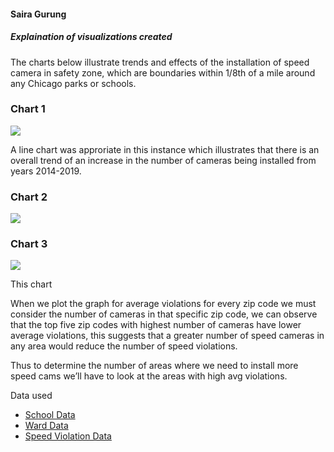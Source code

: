 #### Saira Gurung
##### Explaination of visualizations created

The charts below illustrate trends and effects of the installation of speed camera in safety zone, which are boundaries within 1/8th of a mile around any Chicago parks or schools.


### Chart 1

![ ](https://github.com/syragrg/IndividualProject/blob/master/Visualizations/1..png?raw=true)

A line chart was approriate in this instance which illustrates that there is an overall trend of an increase in the number of cameras being installed from years 2014-2019. 

### Chart 2

![](https://github.com/syragrg/IndividualProject/blob/master/Visualizations/2..png?raw=true)

### Chart 3

![](https://github.com/syragrg/IndividualProject/blob/master/Visualizations/4..png?raw=true)

This chart 

When we plot the graph for average violations for every zip code we must consider the number of cameras in that specific zip code, we can observe that the top five zip codes with highest number of cameras have lower average violations, this suggests that a greater number of speed cameras in any area would reduce the number of speed violations. 

Thus to determine the number of areas where we need to install more speed cams we’ll have to look at the areas with high avg violations.


Data used

* [School Data](https://data.cityofchicago.org/Education/Chicago-Public-Schools-School-Progress-Reports-SY1/dw27-rash)
* [Ward Data](https://data.cityofchicago.org/Facilities-Geographic-Boundaries/Ward-Offices/htai-wnw4)
* [Speed Violation Data](https://data.cityofchicago.org/Transportation/Speed-Camera-Violations/hhkd-xvj4)
